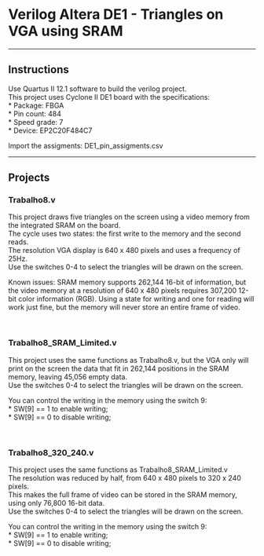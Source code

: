 # **Verilog Altera DE1 - Triangles on VGA using SRAM**
******************
## Instructions
<p>Use Quartus II 12.1 software to build the verilog project.</br>
This project uses Cyclone II DE1 board with the specifications:</br>
* Package: FBGA</br>
* Pin count: 484</br>
* Speed grade: 7</br>
* Device: EP2C20F484C7</br></p>
<p>Import the assigments: DE1_pin_assigments.csv</br></p>

****************
## Projects

### Trabalho8.v
  <p>This project draws five triangles on the screen using a video memory from the integrated SRAM on the board.</br>
  The cycle uses two states: the first write to the memory and the second reads.</br>
  The resolution VGA display is 640 x 480 pixels and uses a frequency of 25Hz.</br>
  Use the switches 0-4 to select the triangles will be drawn on the screen.</br></p>
  
  <p>Known issues: SRAM memory supports 262,144 16-bit of information, but the video memory at a resolution of 640 x 480 pixels requires 307,200 12-bit color information (RGB). Using a state for writing and one for reading will work just fine, but the memory will never store an entire frame of video.</p>
  
  </br>

### Trabalho8_SRAM_Limited.v
  <p>This project uses the same functions as Trabalho8.v, but the VGA only will print on the screen the data that fit in 262,144 positions in the SRAM memory, leaving 45,056 empty data.</br>
  Use the switches 0-4 to select the triangles will be drawn on the screen.</br></p>
  <p>You can control the writing in the memory using the switch 9:</br>
  * SW[9] == 1 to enable writing;</br>
  * SW[9] == 0 to disable writing;</p>
  
  </br>

### Trabalho8_320_240.v
  <p>This project uses the same functions as Trabalho8_SRAM_Limited.v</br>
  The resolution was reduced by half, from 640 x 480 pixels to 320 x 240 pixels.</br>
  This makes the full frame of video can be stored in the SRAM memory, using only 76,800 16-bit data.</br>
  Use the switches 0-4 to select the triangles will be drawn on the screen.</br></p>
  <p>You can control the writing in the memory using the switch 9:</br>
  * SW[9] == 1 to enable writing;</br>
  * SW[9] == 0 to disable writing;</p>
